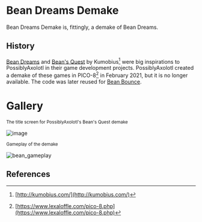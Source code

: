 # Bean Dreams Demake

Bean Dreams Demake is, fittingly, a demake of Bean Dreams.

## History

[Bean Dreams](https://web.archive.org/web/20191102091410/http://beandreamsgame.com/) and [Bean's Quest](https://web.archive.org/web/20190921153957/http://www.kumobius.com/beansquest/) by Kumobius[^1] were big inspirations to PossiblyAxolotl in their game development projects. PossiblyAxolotl created a demake of these games in PICO-8[^2] in February 2021, but it is no longer available. The code was later reused for [Bean Bounce](/bean_bounce). 

# Gallery
<sub>The title screen for PossiblyAxolotl's Bean's Quest demake</sub>

![image](https://github.com/PossiblyAxolotl/PossiblyAxolotl-Wiki/assets/76883695/63fb246b-8b3a-4062-beda-2c2fef1ee5ca)

<sub>Gameplay of the demake</sub>

![bean_gameplay](https://github.com/PossiblyAxolotl/PossiblyAxolotl-Wiki/assets/76883695/f960cad0-457e-461b-8e0c-38810fa23565)

## References

[^1]: [http://kumobius.com/](http://kumobius.com/)
[^2]: [https://www.lexaloffle.com/pico-8.php](https://www.lexaloffle.com/pico-8.php)

